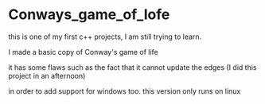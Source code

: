 # Conways_game_of_lofe


this is one of my first c++ projects, I am still trying to learn.



I made a basic copy of Conway's game of life 



it has some flaws such as the fact that it cannot update the edges (I did this project in an afternoon)


in order to add support for windows too. this version only runs on linux


